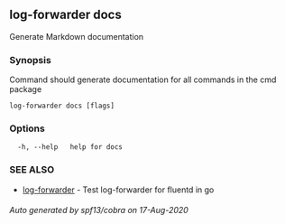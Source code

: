## log-forwarder docs

Generate Markdown documentation

### Synopsis

Command should generate documentation for all commands in the cmd package

```
log-forwarder docs [flags]
```

### Options

```
  -h, --help   help for docs
```

### SEE ALSO

* [log-forwarder](log-forwarder.md)	 - Test log-forwarder for fluentd in go

###### Auto generated by spf13/cobra on 17-Aug-2020
